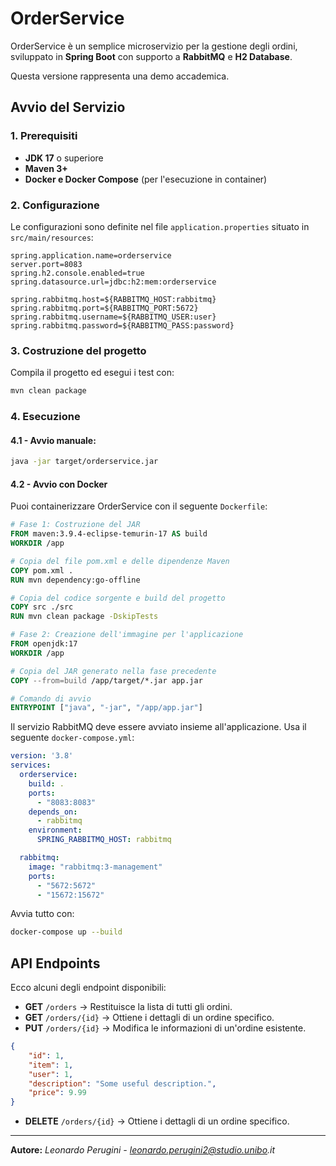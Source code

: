 # OrderService

OrderService è un semplice microservizio per la gestione degli ordini, sviluppato in **Spring Boot** con supporto a **RabbitMQ** e **H2 Database**.

Questa versione rappresenta una demo accademica. 

## Avvio del Servizio

### **1. Prerequisiti**
- **JDK 17** o superiore
- **Maven 3+**
- **Docker e Docker Compose** (per l'esecuzione in container)

### **2. Configurazione**
Le configurazioni sono definite nel file `application.properties` situato in `src/main/resources`:

```properties
spring.application.name=orderservice
server.port=8083
spring.h2.console.enabled=true
spring.datasource.url=jdbc:h2:mem:orderservice

spring.rabbitmq.host=${RABBITMQ_HOST:rabbitmq}
spring.rabbitmq.port=${RABBITMQ_PORT:5672}
spring.rabbitmq.username=${RABBITMQ_USER:user}
spring.rabbitmq.password=${RABBITMQ_PASS:password}
```

### **3. Costruzione del progetto**
Compila il progetto ed esegui i test con:
```sh
mvn clean package
```

### **4. Esecuzione**

#### **4.1 - Avvio manuale:**
```sh
java -jar target/orderservice.jar
```
#### **4.2 - Avvio con Docker**
Puoi containerizzare OrderService con il seguente `Dockerfile`:

```dockerfile
# Fase 1: Costruzione del JAR
FROM maven:3.9.4-eclipse-temurin-17 AS build
WORKDIR /app

# Copia del file pom.xml e delle dipendenze Maven
COPY pom.xml .
RUN mvn dependency:go-offline

# Copia del codice sorgente e build del progetto
COPY src ./src
RUN mvn clean package -DskipTests

# Fase 2: Creazione dell'immagine per l'applicazione
FROM openjdk:17
WORKDIR /app

# Copia del JAR generato nella fase precedente
COPY --from=build /app/target/*.jar app.jar

# Comando di avvio
ENTRYPOINT ["java", "-jar", "/app/app.jar"]
```

Il servizio RabbitMQ deve essere avviato insieme all'applicazione. Usa il seguente `docker-compose.yml`:

```yaml
version: '3.8'
services:
  orderservice:
    build: .
    ports:
      - "8083:8083"
    depends_on:
      - rabbitmq
    environment:
      SPRING_RABBITMQ_HOST: rabbitmq

  rabbitmq:
    image: "rabbitmq:3-management"
    ports:
      - "5672:5672"
      - "15672:15672"
```

Avvia tutto con:
```sh
docker-compose up --build
```


## **API Endpoints**
Ecco alcuni degli endpoint disponibili:

- **GET** `/orders` → Restituisce la lista di tutti gli ordini.
- **GET** `/orders/{id}` → Ottiene i dettagli di un ordine specifico.
- **PUT** `/orders/{id}` → Modifica le informazioni di un'ordine esistente.
```json
{
    "id": 1,
    "item": 1,
    "user": 1,
    "description": "Some useful description.",
    "price": 9.99
}
```
- **DELETE** `/orders/{id}` → Ottiene i dettagli di un ordine specifico.

---
**Autore:** _Leonardo Perugini - leonardo.perugini2@studio.unibo.it_